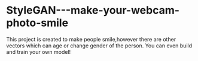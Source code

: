 # StyleGAN---make-your-webcam-photo-smile
This project is created to make people smile,however there are other vectors which can age or change gender of the person. You can even build and train your own model!
